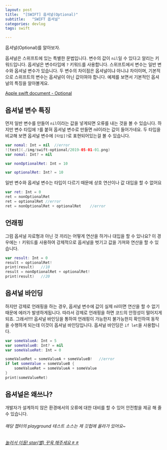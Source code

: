 ```yaml
---
layout: post
title:  "[SWIFT] 옵셔널(Optional)"
subtitle:   "SWIFT 옵셔널"
categories: devlog
tags: swift

---
```


옵셔널(Optional)를 알아보자.

옵셔널은 스위프트에 있는 특별한 문법입니다. 변수의 값이 `nil`일 수 있다고 알리는 키워드입니다.
옵셔널은 변수타입에 `?` 키워드를 사용합니다.
스위프트에서 변수는 일반 변수와 옵셔널 변수가 있습니다.
두 변수의 차이점은 옵셔널이냐 아니냐 차이이며, 기본적으로 스위프트의 변수는 옵셔널이 아닌 값이여야 합니다.
예제를 보면서 기본적인 옵셔널의 특징을 알아볼게요.

[Apple swift document - Optional](https://docs.swift.org/swift-book/LanguageGuide/TheBasics.html)

## 옵셔널 변수 특징

먼저 일반 변수를 만들어 `nil`이라는 값을 넣게되면 오류를 내는 것을 볼 수 있습니다.
하지만 변수 타입에 `?`를 붙혀 옵셔널 변수로 만들면 nil이라는 값이 들어가네요.
두 타입을 비교해 보면 옵셔널 변수에 `[타입]?`로 표현되어있는걸 볼 수 있습니다.
 
```swift
var nomal: Int = nil  //error
![test](./img/swift-optional/2019-05-01-01.png)
var nomal: Int? = nil

var nonOptionalRet: Int = 10

var optionalRet: Int? = 10
```

일반 변수와 옵셔널 변수는 타입이 다르기 때문에 상호 연산이나 값 대입을 할 수 없어요
```swift
var ret: Int = 0
ret = nonOptionalRet
ret = optionalRet //error
ret = nonOptionalRet + optionalRet    //error
```

## 언래핑

그럼 옵셔널 자료형과 아닌 것 끼리는 어떻게 연산을 하거나 대입을 할 수 있나요?
이 경우에는 `!` 키워드를 사용하여 강제적으로 옵셔널을 벗기고 값을 가져와 연산을 할 수 있습니다.
```swift
var result: Int = 0
result = optionalRet!
print(result)   //10
result = nonOptionalRet + optionalRet!
print(result)   //20
```

## 옵셔널 바인딩

하지만 강제로 언래핑을 하는 경우, 옵셔널 변수에 값이 실제 nil이면 연산을 할 수 없기때문에 에러가 발생하게됩니다.
따라서 강제로 언래핑을 하면 코드의 안정성이 떨어지게되죠. 그래서!!!!
옵셔널 바인딩을 통하여 언래핑이 가능한지 불가능한지 확인하여 동작을 수행하게 되는데 이것이 옵셔널 바인딩입니다.
옵셔널 바인딩은 `if let`을 사용합니다.

```swift
var someValueA: Int = 5
var someValueB: Int? = nil
var someValueRet: Int = 0

someValueRet = someValueA + someValueB!   //error
if let someValue = someValueB {
    someValueRet = someValueA + someValue
}
print(someValueRet)
```


## 옵셔널은 왜쓰나?
개발자가 설계하지 않은 환경에서의 오류에 대한 대비를 할 수 있어 안전함을 제공 해 줄 수 있습니다.



###### 해당 챕터의 playground 테스트 소스는 제 깃헙에 올라가 있어요~
###### [눌러서 이동! star(별) 꾸욱 해주세요ㅎㅎ](https://github.com/MinominoDomino/swift-grammar-house)






